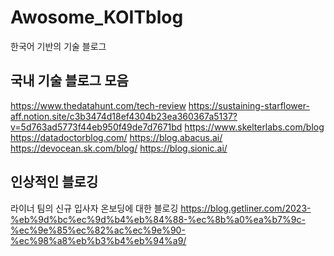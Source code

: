 # Awosome_KOITblog
한국어 기반의 기술 블로그



## 국내 기술 블로그 모음
https://www.thedatahunt.com/tech-review
https://sustaining-starflower-aff.notion.site/c3b3474d18ef4304b23ea360367a5137?v=5d763ad5773f44eb950f49de7d7671bd
https://www.skelterlabs.com/blog
https://datadoctorblog.com/
https://blog.abacus.ai/
https://devocean.sk.com/blog/
https://blog.sionic.ai/

## 인상적인 블로깅
라이너 팀의 신규 입사자 온보딩에 대한 블로깅
https://blog.getliner.com/2023-%eb%9d%bc%ec%9d%b4%eb%84%88-%ec%8b%a0%ea%b7%9c-%ec%9e%85%ec%82%ac%ec%9e%90-%ec%98%a8%eb%b3%b4%eb%94%a9/
